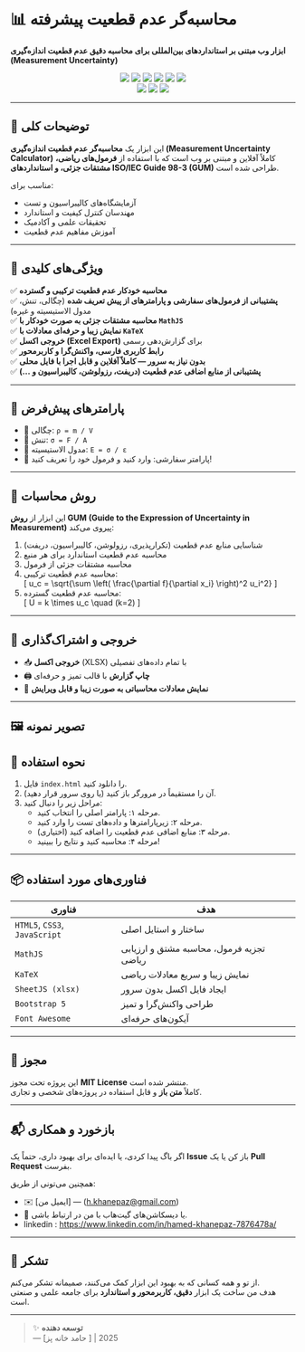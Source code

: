# 📊 محاسبه‌گر عدم قطعیت پیشرفته  
**ابزار وب مبتنی بر استانداردهای بین‌المللی برای محاسبه دقیق عدم قطعیت اندازه‌گیری (Measurement Uncertainty)**

<div align="center">
  <img src="https://img.shields.io/badge/HTML5-E34F26?style=for-the-badge&logo=html5&logoColor=white" />
  <img src="https://img.shields.io/badge/CSS3-1572B6?style=for-the-badge&logo=css3&logoColor=white" />
  <img src="https://img.shields.io/badge/JavaScript-F7DF1E?style=for-the-badge&logo=javascript&logoColor=black" />
  <img src="https://img.shields.io/badge/MathJS-0077CC?style=for-the-badge&logo=mathjs&logoColor=white" />
  <img src="https://img.shields.io/badge/KaTeX-30B32D?style=for-the-badge&logo=katex&logoColor=white" />
  <img src="https://img.shields.io/badge/XLSX.js-222222?style=for-the-badge&logo=excel&logoColor=white" />
  <br/>
  <img src="https://img.shields.io/badge/Bootstrap-563D7C?style=for-the-badge&logo=bootstrap&logoColor=white" />
  <img src="https://img.shields.io/badge/Font_Awesome-339AF0?style=for-the-badge&logo=font-awesome&logoColor=white" />
  <img src="https://img.shields.io/badge/Open_Source-%F39C12?style=for-the-badge&logo=github&logoColor=white" />
</div>

---

## 🌟 توضیحات کلی

این ابزار یک **محاسبه‌گر عدم قطعیت اندازه‌گیری (Measurement Uncertainty Calculator)** کاملاً آفلاین و مبتنی بر وب است که با استفاده از **فرمول‌های ریاضی، مشتقات جزئی، و استانداردهای ISO/IEC Guide 98-3 (GUM)** طراحی شده است.

مناسب برای:
- آزمایشگاه‌های کالیبراسیون و تست
- مهندسان کنترل کیفیت و استاندارد
- تحقیقات علمی و آکادمیک
- آموزش مفاهیم عدم قطعیت

---

## 🚀 ویژگی‌های کلیدی

✅ **محاسبه خودکار عدم قطعیت ترکیبی و گسترده**  
✅ **پشتیبانی از فرمول‌های سفارشی و پارامترهای از پیش تعریف شده** (چگالی، تنش، مدول الاستیسیته و غیره)  
✅ **محاسبه مشتقات جزئی به صورت خودکار با `MathJS`**  
✅ **نمایش زیبا و حرفه‌ای معادلات با `KaTeX`**  
✅ **خروجی اکسل (Excel Export)** برای گزارش‌دهی رسمی  
✅ **رابط کاربری فارسی، واکنش‌گرا و کاربرمحور**  
✅ **بدون نیاز به سرور — کاملاً آفلاین و قابل اجرا با فایل محلی**  
✅ **پشتیبانی از منابع اضافی عدم قطعیت (دریفت، رزولوشن، کالیبراسیون و ...)**

---

## 🧩 پارامترهای پیش‌فرض

- 🔹 چگالی: `ρ = m / V`
- 🔹 تنش: `σ = F / A`
- 🔹 مدول الاستیسیته: `E = σ / ε`
- 🔹 پارامتر سفارشی: وارد کنید و فرمول خود را تعریف کنید!

---

## 📐 روش محاسبات

این ابزار از **روش GUM (Guide to the Expression of Uncertainty in Measurement)** پیروی می‌کند:

1. شناسایی منابع عدم قطعیت (تکرارپذیری، رزولوشن، کالیبراسیون، دریفت)
2. محاسبه عدم قطعیت استاندارد برای هر منبع
3. محاسبه مشتقات جزئی از فرمول
4. محاسبه عدم قطعیت ترکیبی:  
   \[
   u_c = \sqrt{\sum \left( \frac{\partial f}{\partial x_i} \right)^2 u_i^2}
   \]
5. محاسبه عدم قطعیت گسترده:  
   \[
   U = k \times u_c \quad (k=2)
   \]

---

## 💾 خروجی و اشتراک‌گذاری

- 📥 **خروجی اکسل** (XLSX) با تمام داده‌های تفصیلی
- 🖨️ **چاپ گزارش** با قالب تمیز و حرفه‌ای
- 🧮 **نمایش معادلات محاسباتی به صورت زیبا و قابل ویرایش**

---

## 🖼️ تصویر نمونه
  
> 



## 🔧 نحوه استفاده

1. فایل `index.html` را دانلود کنید.
2. آن را مستقیماً در مرورگر باز کنید (یا روی سرور قرار دهید).
3. مراحل زیر را دنبال کنید:
   - مرحله ۱: پارامتر اصلی را انتخاب کنید.
   - مرحله ۲: زیرپارامترها و داده‌های تست را وارد کنید.
   - مرحله ۳: منابع اضافی عدم قطعیت را اضافه کنید (اختیاری).
   - مرحله ۴: محاسبه کنید و نتایج را ببینید!

---

## 📦 فناوری‌های مورد استفاده

| فناوری | هدف |
|-------|------|
| `HTML5`, `CSS3`, `JavaScript` | ساختار و استایل اصلی |
| `MathJS` | تجزیه فرمول، محاسبه مشتق و ارزیابی ریاضی |
| `KaTeX` | نمایش زیبا و سریع معادلات ریاضی |
| `SheetJS (xlsx)` | ایجاد فایل اکسل بدون سرور |
| `Bootstrap 5` | طراحی واکنش‌گرا و تمیز |
| `Font Awesome` | آیکون‌های حرفه‌ای |

---

## 📄 مجوز

این پروژه تحت مجوز **MIT License** منتشر شده است.  
کاملاً **متن باز** و قابل استفاده در پروژه‌های شخصی و تجاری.

---

## 📬 بازخورد و همکاری

اگر باگ پیدا کردی، یا ایده‌ای برای بهبود داری، حتماً یک **Issue** باز کن یا یک **Pull Request** بفرست.

همچنین می‌تونی از طریق:
- ✉️ [ایمیل من] — (h.khanepaz@gmail.com)
- 💬 یا دیسکاشن‌های گیت‌هاب با من در ارتباط باشی.
- linkedin : https://www.linkedin.com/in/hamed-khanepaz-7876478a/

---

## 🙏 تشکر

از تو و همه کسانی که به بهبود این ابزار کمک می‌کنند، صمیمانه تشکر می‌کنم.  
هدف من ساخت یک ابزار **دقیق، کاربرمحور و استاندارد** برای جامعه علمی و صنعتی است.

---

> ✨ **توسعه دهنده**  
> — [حامد خانه پز ] | 2025
